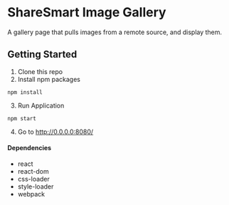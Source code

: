 # ShareSmart Image Gallery

A gallery page that pulls images from a remote source, and display them.

## Getting Started

1. Clone this repo
2. Install npm packages
```
npm install
```
3. Run Application
```
npm start
```
4. Go to http://0.0.0.0:8080/

#### Dependencies

- react
- react-dom
- css-loader
- style-loader
- webpack

